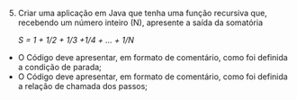 5. Criar uma aplicação em Java que tenha uma função recursiva que, recebendo um número inteiro (N), apresente a saída da somatória

    *S = 1 + 1/2 + 1/3 +1/4 + ... + 1/N*

- O Código deve apresentar, em formato de comentário, como foi definida a condição de parada;
- O Código deve apresentar, em formato de comentário, como foi definida a relação de chamada dos passos;
